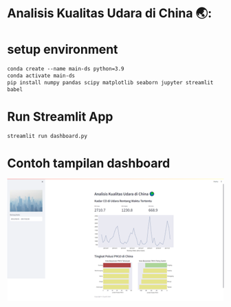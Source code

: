 # Analisis Kualitas Udara di China 🌏:


# setup environment
```
conda create --name main-ds python=3.9
conda activate main-ds
pip install numpy pandas scipy matplotlib seaborn jupyter streamlit babel
```

# Run Streamlit App
```
streamlit run dashboard.py
```

# Contoh tampilan dashboard  
![tampilan dashboard](SS.png)  

